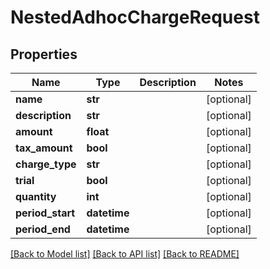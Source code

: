 # NestedAdhocChargeRequest

## Properties
Name | Type | Description | Notes
------------ | ------------- | ------------- | -------------
**name** | **str** |  | [optional] 
**description** | **str** |  | [optional] 
**amount** | **float** |  | [optional] 
**tax_amount** | **bool** |  | [optional] 
**charge_type** | **str** |  | [optional] 
**trial** | **bool** |  | [optional] 
**quantity** | **int** |  | [optional] 
**period_start** | **datetime** |  | [optional] 
**period_end** | **datetime** |  | [optional] 

[[Back to Model list]](../README.md#documentation-for-models) [[Back to API list]](../README.md#documentation-for-api-endpoints) [[Back to README]](../README.md)

